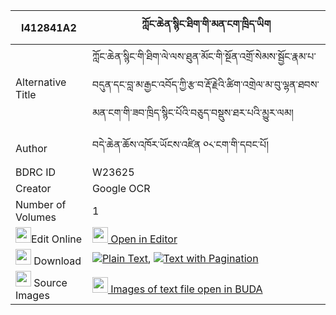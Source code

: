 |I412841A2|ཀློང་ཆེན་སྙིང་ཐིག་གི་མན་ངག་ཁྲིད་ཡིག 
| --- | --- 
|Alternative Title |ཀློང་ཆེན་སྙིང་གི་ཐིག་ལེ་ལས་ཐུན་མོང་གི་སྔོན་འགྲོ་སེམས་སྦྱོང་རྣམ་པ་བདུན་དང་བླ་མ་རྒྱང་འབོད་ཀྱི་རྩ་བ་རྡོ་རྗེའི་ཚིག་འགྲེལ་མ་བུ་ལྷན་ཐབས་མན་ངག་གི་ཟབ་ཁྲིད་སྙིང་པོའི་བཅུད་བསྡུས་ཐར་པའི་མྱུར་ལམ།
|Author| བདེ་ཆེན་ཆོས་འཁོར་ཡོངས་འཛིན ༠༨་ངག་གི་དབང་པོ།
|BDRC ID | W23625
|Creator | Google OCR
|Number of Volumes| 1
|<img width="25" src="https://img.icons8.com/color/25/000000/edit-property.png">Edit Online| [<img width="25" src="https://avatars.githubusercontent.com/u/45091458?s=200&v=4"> Open in Editor](http://editor.openpecha.org/I412841A2)
|<img width="25" src="https://img.icons8.com/fluent/48/000000/download-2.png"/>  Download | [![](https://img.icons8.com/color/20/000000/txt.png)Plain Text](https://github.com/Openpecha/I412841A2/releases/download/v1/longchen_nyingtik_gi_mengak_tr_plain_I412841A2.zip), [![](https://img.icons8.com/color/20/000000/txt.png)Text with Pagination](https://github.com/Openpecha/I412841A2/releases/download/v1/longchen_nyingtik_gi_mengak_tr_pages_I412841A2.zip)
|<img width="25" src="https://img.icons8.com/plasticine/100/000000/pictures-folder.png"/>  Source Images | [<img width="25" src="https://library.bdrc.io/icons/BUDA-small.svg"> Images of text file open in BUDA](https://library.bdrc.io/show/bdr:W23625)